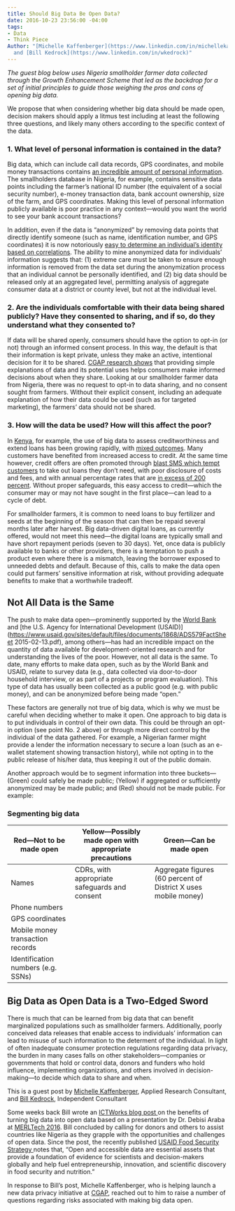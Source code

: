 ```yaml
---
title: Should Big Data Be Open Data?
date: 2016-10-23 23:56:00 -04:00
tags:
- Data
- Think Piece
Author: "[Michelle Kaffenberger](https://www.linkedin.com/in/michellekaffenberger)
  and [Bill Kedrock](https://www.linkedin.com/in/wkedrock)"
---
```


*The guest blog below uses Nigeria smallholder farmer data collected through the Growth Enhancement Scheme that led as the backdrop for a set of initial principles to guide those weighing the pros and cons of opening big data.*

We propose that when considering whether big data should be made open, decision makers should apply a litmus test including at least the following three questions, and likely many others according to the specific context of the data.

<!--more-->

### 1. What level of personal information is contained in the data?

Big data, which can include call data records, GPS coordinates, and mobile money transactions contains [an incredible amount of personal information](http://cis-india.org/papers/ebola-a-big-data-disaster). The smallholders database in Nigeria, for example, contains sensitive data points including the farmer’s national ID number (the equivalent of a social security number), e-money transaction data, bank account ownership, size of the farm, and GPS coordinates. Making this level of personal information publicly available is poor practice in any context—would you want the world to see your bank account transactions?

In addition, even if the data is “anonymized” by removing data points that directly identify someone (such as name, identification number, and GPS coordinates) it is now notoriously [easy to determine an individual’s identity based on correlations](https://www.wired.com/2015/02/powerspy-phone-tracking/). The ability to mine anonymized data for individuals’ information suggests that: (1) extreme care must be taken to ensure enough information is removed from the data set during the anonymization process that an individual cannot be personally identified, and (2) big data should be released only at an aggregated level, permitting analysis of aggregate consumer data at a district or county level, but not at the individual level.

### 2. Are the individuals comfortable with their data being shared publicly? Have they consented to sharing, and if so, do they understand what they consented to?

If data will be shared openly, consumers should have the option to opt-in (or not) through an informed consent process. In this way, the default is that their information is kept private, unless they make an active, intentional decision for it to be shared. [CGAP research shows](https://www.cgap.org/publications/informed-consent-how-do-we-make-it-work-mobile-credit-scoring) that providing simple explanations of data and its potential uses helps consumers make informed decisions about when they share. Looking at our smallholder farmer data from Nigeria, there was no request to opt-in to data sharing, and no consent sought from farmers. Without their explicit consent, including an adequate explanation of how their data could be used (such as for targeted marketing), the farmers’ data should not be shared.

### 3. How will the data be used? How will this affect the poor?

In [Kenya](http://www.cgap.org/publications/proliferation-digital-credit-deployments), for example, the use of big data to assess creditworthiness and extend loans has been growing rapidly, with [mixed outcomes](https://www.cgap.org/blog/digital-credit-kenya-time-celebration-or-concern). Many customers have benefited from increased access to credit. At the same time however, credit offers are often promoted through [blast SMS which tempt customers](http://www.cgap.org/blog/digital-credit-consumer-protection-m-shwari-and-m-pawa-users) to take out loans they don’t need, with poor disclosure of costs and fees, and with annual percentage rates that are [in excess of 200 percent](https://www.cgap.org/blog/digital-credit-kenya-time-celebration-or-concern). Without proper safeguards, this easy access to credit—which the consumer may or may not have sought in the first place—can lead to a cycle of debt.

For smallholder farmers, it is common to need loans to buy fertilizer and seeds at the beginning of the season that can then be repaid several months later after harvest. Big data-driven digital loans, as currently offered, would not meet this need—the digital loans are typically small and have short repayment periods (seven to 30 days). Yet, once data is publicly available to banks or other providers, there is a temptation to push a product even where there is a mismatch, leaving the borrower exposed to unneeded debts and default. Because of this, calls to make the data open could put farmers’ sensitive information at risk, without providing adequate benefits to make that a worthwhile tradeoff.

## Not All Data is the Same

The push to make data open—prominently supported by the [World Bank](http://www.worldbank.org/en/topic/opendevelopment/overview) and \[the U.S. Agency for International Development (USAID)\](https://www.usaid.gov/sites/default/files/documents/1868/ADS579FactSheet 2015-02-13.pdf), among others—has had an incredible impact on the quantity of data available for development-oriented research and for understanding the lives of the poor. However, not all data is the same. To date, many efforts to make data open, such as by the World Bank and USAID, relate to survey data (e.g., data collected via door-to-door household interview, or as part of a projects or program evaluation). This type of data has usually been collected as a public good (e.g. with public money), and can be anonymized before being made “open.”

These factors are generally not true of big data, which is why we must be careful when deciding whether to make it open. One approach to big data is to put individuals in control of their own data. This could be through an opt-in option (see point No. 2 above) or through more direct control by the individual of the data gathered. For example, a Nigerian farmer might provide a lender the information necessary to secure a loan (such as an e-wallet statement showing transaction history), while not opting in to the public release of his/her data, thus keeping it out of the public domain.

Another approach would be to segment information into three buckets—(Green) could safely be made public; (Yellow) if aggregated or sufficiently anonymized may be made public; and (Red) should not be made public. For example:

### Segmenting big data

| Red—Not to be made open          | Yellow—Possibly made open with appropriate precautions | Green—Can be made open                                |
|------------------------------------|----------------------------------------------------------|---------------------------------------------------------|
| Names                              | CDRs, with appropriate safeguards and consent            | Aggregate figures (60 percent of District X uses mobile money) |
| Phone numbers                      |                                                          |                                                         |
| GPS coordinates                    |                                                          |                                                         |
| Mobile money transaction records   |                                                          |                                                         |
| Identification numbers (e.g. SSNs) |                                                          |                                                         |

## Big Data as Open Data is a Two-Edged Sword

There is much that can be learned from big data that can benefit marginalized populations such as smallholder farmers. Additionally, poorly conceived data releases that enable access to individuals’ information can lead to misuse of such information to the determent of the individual. In light of often inadequate consumer protection regulations regarding data privacy, the burden in many cases falls on other stakeholders—companies or governments that hold or control data, donors and funders who hold influence, implementing organizations, and others involved in decision-making—to decide which data to share and when.

<aside>
<p>This is a guest post by <a href="https://www.linkedin.com/in/michellekaffenberger">Michelle Kaffenberger</a>, Applied Research Consultant, and <a href="https://www.linkedin.com/in/wkedrock">Bill Kedrock</a>, Independent Consultant</p>
<p>Some weeks back Bill wrote an <a href="http://www.ictworks.org/2016/08/15/big-data-needs-to-be-open-data/">ICTWorks blog post </a>on the benefits of turning big data into open data based on a presentation by Dr. Debisi Araba at <a href="http://merltech.org/">MERLTech 2016</a>. Bill concluded by calling for donors and others to assist countries like Nigeria as they grapple with the opportunities and challenges of open data. Since the post, the recently published <a href="https://www.usaid.gov/sites/default/files/documents/1867/USG-Global-Food-Security-Strategy-2016.pdf">USAID Food Security Strategy </a>notes that, “Open and accessible data are essential assets that provide a foundation of evidence for scientists and decision-makers globally and help fuel entrepreneurship, innovation, and scientific discovery in food security and nutrition.”</p>
<p>In response to Bill’s post, Michelle Kaffenberger, who is helping launch a new data privacy initiative at <a href="https://www.cgap.org/">CGAP</a>, reached out to him to raise a number of questions regarding risks associated with making big data open.</p>
</aside>